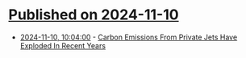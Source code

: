 # [Published on 2024-11-10](index.md)

* [2024-11-10, 10:04:00](https://soylentnews.org/article.pl?sid=24/11/08/2037232&from=rss) - [Carbon Emissions From Private Jets Have Exploded In Recent Years](https://soylentnews.org/article.pl?sid=24/11/08/2037232&from=rss)
